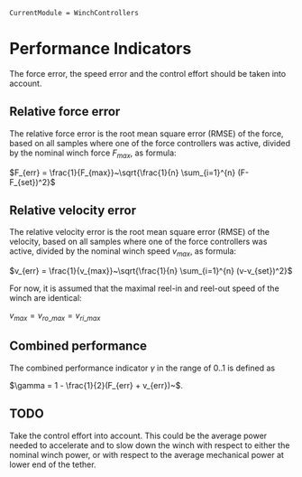 ```@meta
CurrentModule = WinchControllers
```

# Performance Indicators

The force error, the speed error and the control effort should be taken into account.

## Relative force error
The relative force error is the root mean square error (RMSE) of the force, based on all samples where one of the force controllers was active, divided by the nominal winch force $F_{max}$, as formula:

$F_{err} = \frac{1}{F_{max}}~\sqrt{\frac{1}{n} \sum_{i=1}^{n} (F-F_{set})^2}$

## Relative velocity error
The relative velocity error is the root mean square error (RMSE) of the velocity, based on all samples where one of the force controllers was active, divided by the nominal winch speed $v_{max}$, as formula:

$v_{err} = \frac{1}{v_{max}}~\sqrt{\frac{1}{n} \sum_{i=1}^{n} (v-v_{set})^2}$

For now, it is assumed that the maximal reel-in and reel-out speed of the winch are identical:

$v_{max} = v_{ro\_max} = v_{ri\_max}$

## Combined performance
The combined performance indicator $\gamma$ in the range of 0..1 is defined as

$\gamma = 1 - \frac{1}{2}(F_{err} + v_{err})~$.

## TODO
Take the control effort into account. This could be the average power needed to accelerate and to slow down the winch with respect to either the nominal winch power, or with respect to the average mechanical power at lower end of the tether.

